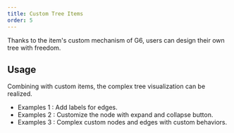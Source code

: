 ```yaml
---
title: Custom Tree Items
order: 5
---
```


Thanks to the item's custom mechanism of G6, users can design their own tree with freedom.

## Usage

Combining with custom items, the complex tree visualization can be realized.
- Examples 1 : Add labels for edges.
- Examples 2 : Customize the node with expand and collapse button.
- Examples 3 : Complex custom nodes and edges with custom behaviors.